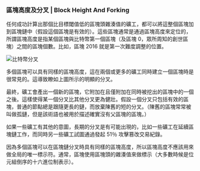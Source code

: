 ### 區塊高度及分叉 | Block Height And Forking

任何成功計算出那個比目標閾值低的區塊頭雜湊值的礦工，都可以將這整個區塊加到區塊鏈中（假設這個區塊是有效的）。這些區塊通常是通過區塊高度來定位的，所謂區塊高度是指某個區塊與比特幣第一個區塊（及區塊 0，眾所周知的創世區塊）之間的區塊個數。比如，區塊 2016 就是第一次難度調整的位置。

![比特幣分叉](en-blockchain-fork.svg)

多個區塊可以具有同樣的區塊高度，這在兩個或更多的礦工同時建立一個區塊時是很常見的。這導致瞭如上圖所示的明顯的分叉。

最終，礦工會產出一個新的區塊，它附加在且僅附加在同時被挖出的區塊中的一個之後。這樣使得某一個分叉比其他分叉更為健壯。假設一個分叉只包括有效的區塊，普通的節點總是跟隨更長的鏈，而放棄陳舊的短的分叉。（陳舊的區塊常常被叫做孤鏈，但是該術語也被用於描述確實沒有父區塊的區塊。）

如果一些礦工有其他的意圖，長期的分叉是有可能出現的，比如一些礦工在延續區塊鏈工作，而同時另一些礦工試圖通過發起 51％ 攻擊篡改交易紀錄。

因為多個區塊可以在區塊鏈分叉時具有同樣的區塊高度，所以區塊高度不應該用來做全局的唯一標示符。通常，區塊使用區塊頭的雜湊值來做標示（大多數時候是位元組倒序的十六進位制表示）。